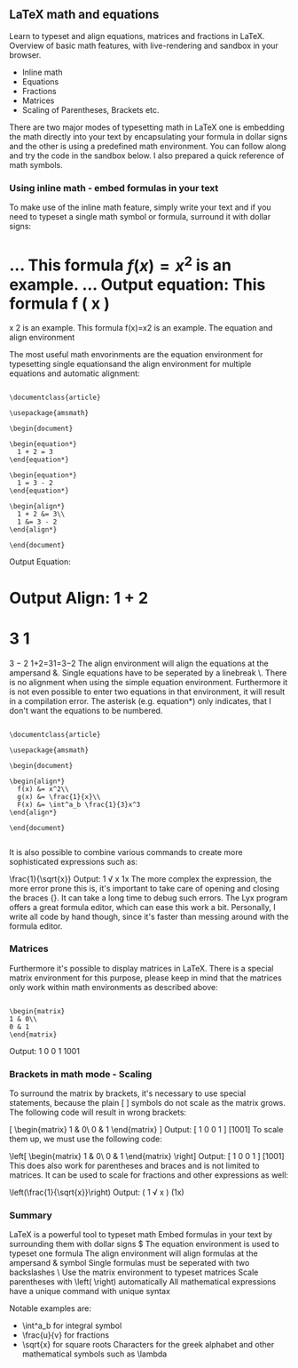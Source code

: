 ## LaTeX math and equations
Learn to typeset and align equations, matrices and fractions in LaTeX. Overview of basic math features, with live-rendering and sandbox in your browser.



 

* Inline math
* Equations
* Fractions
* Matrices
* Scaling of Parentheses, Brackets etc.

There are two major modes of typesetting math in LaTeX one is embedding the math directly into your text by encapsulating your formula in dollar signs and the other is using a predefined math environment. You can follow along and try the code in the sandbox below. I also prepared a quick reference of math symbols.

### Using inline math - embed formulas in your text

To make use of the inline math feature, simply write your text and if you need to typeset a single math symbol or formula, surround it with dollar signs:

...
This formula $f(x) = x^2$ is an example.
...
Output equation: 
This formula 
f
(
x
)
=
x
2
 is an example.
This formula f(x)=x2 is an example.
The equation and align environment

The most useful math envorinments are the equation environment for typesetting single equationsand the align environment for multiple equations and automatic alignment:
<pre><code>
\documentclass{article}

\usepackage{amsmath}

\begin{document}

\begin{equation*}
  1 + 2 = 3 
\end{equation*}

\begin{equation*}
  1 = 3 - 2
\end{equation*}

\begin{align*}
  1 + 2 &= 3\\
  1 &= 3 - 2
\end{align*}

\end{document}
</code></pre>
Output Equation:

Output Align:
 1
+
2
=
3
1
=
3
−
2
1+2=31=3−2
The align environment will align the equations at the ampersand &. Single equations have to be seperated by a linebreak \\. There is no alignment when using the simple equation environment. Furthermore it is not even possible to enter two equations in that environment, it will result in a compilation error. The asterisk (e.g. equation*) only indicates, that I don't want the equations to be numbered.

<pre><code>
\documentclass{article}

\usepackage{amsmath}

\begin{document}

\begin{align*}
  f(x) &= x^2\\
  g(x) &= \frac{1}{x}\\
  F(x) &= \int^a_b \frac{1}{3}x^3
\end{align*}

\end{document}

</code></pre>
It is also possible to combine various commands to create more sophisticated expressions such as:

\frac{1}{\sqrt{x}}
Output: 
1
√
x
1x
The more complex the expression, the more error prone this is, it's important to take care of opening and closing the braces {}. It can take a long time to debug such errors. The Lyx program offers a great formula editor, which can ease this work a bit. Personally, I write all code by hand though, since it's faster than messing around with the formula editor.

### Matrices

Furthermore it's possible to display matrices in LaTeX. There is a special matrix environment for this purpose, please keep in mind that the matrices only work within math environments as described above:
<pre><code>
\begin{matrix}
1 & 0\\
0 & 1
\end{matrix}
</code></pre>
Output: 
1
0
0
1
1001

### Brackets in math mode - Scaling

To surround the matrix by brackets, it's necessary to use special statements, because the plain [ ] symbols do not scale as the matrix grows. The following code will result in wrong brackets:

[
\begin{matrix}
1 & 0\\
0 & 1
\end{matrix}
]
Output: 
[
1
0
0
1
]
[1001]
To scale them up, we must use the following code:

\left[
\begin{matrix}
1 & 0\\
0 & 1
\end{matrix}
\right]
Output: 
[
1
0
0
1
]
[1001]
This does also work for parentheses and braces and is not limited to matrices. It can be used to scale for fractions and other expressions as well:

\left(\frac{1}{\sqrt{x}}\right)
Output: 
(
1
√
x
)
(1x)

### Summary

LaTeX is a powerful tool to typeset math
Embed formulas in your text by surrounding them with dollar signs $
The equation environment is used to typeset one formula
The align environment will align formulas at the ampersand & symbol
Single formulas must be seperated with two backslashes \\
Use the matrix environment to typeset matrices
Scale parentheses with \left( \right) automatically
All mathematical expressions have a unique command with unique syntax

Notable examples are:
* \int^a_b for integral symbol
* \frac{u}{v} for fractions
* \sqrt{x} for square roots
Characters for the greek alphabet and other mathematical symbols such as \lambda
